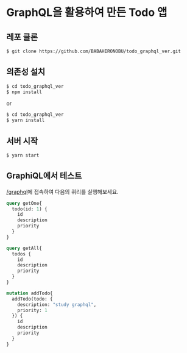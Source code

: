 # GraphQL을 활용하여 만든 Todo 앱

## 레포 클론
```bash
$ git clone https://github.com/BABAHIRONOBU/todo_graphql_ver.git
```

## 의존성 설치
```bash
$ cd todo_graphql_ver
$ npm install
```
or
```bash
$ cd todo_graphql_ver
$ yarn install
```

## 서버 시작
```bash
$ yarn start
```


## GraphiQL에서 테스트
[/graphql](http:localhost:3000/graphql)에 접속하여 다음의 쿼리를 실행해보세요.
```graphql
query getOne{
  todo(id: 1) {
    id
    description
    priority
  }
}
```

```graphql
query getAll{
  todos {
    id
    description
    priority
  }
}
```
```graphql
mutation addTodo{
  addTodo(todo: {
    description: "study graphql",
    priority: 1
  }) {
    id
    description
    priority
  }
}

```